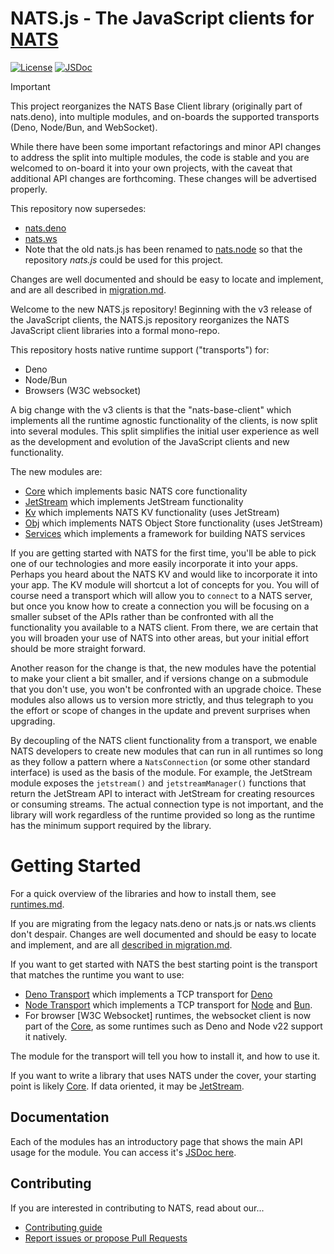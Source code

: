 # NATS.js - The JavaScript clients for [NATS](http://nats.io)

[![License](https://img.shields.io/badge/Licence-Apache%202.0-blue.svg)](./LICENSE)
[![JSDoc](https://img.shields.io/badge/JSDoc-reference-blue)](https://nats-io.github.io/nats.js/)

> [!IMPORTANT]
>
> This project reorganizes the NATS Base Client library (originally part of
> nats.deno), into multiple modules, and on-boards the supported transports
> (Deno, Node/Bun, and WebSocket).
>
> While there have been some important refactorings and minor API changes to
> address the split into multiple modules, the code is stable and you are
> welcomed to on-board it into your own projects, with the caveat that
> additional API changes are forthcoming. These changes will be advertised
> properly.
>
> This repository now supersedes:
>
> - [nats.deno](https://github.com/nats-io/nats.deno)
> - [nats.ws](https://github.com/nats-io/nats.ws)
> - Note that the old nats.js has been renamed to
>   [nats.node](https://github.com/nats-io/nats.node) so that the repository
>   _nats.js_ could be used for this project.
>
> Changes are well documented and should be easy to locate and implement, and
> are all described in [migration.md](migration.md).

Welcome to the new NATS.js repository! Beginning with the v3 release of the
JavaScript clients, the NATS.js repository reorganizes the NATS JavaScript
client libraries into a formal mono-repo.

This repository hosts native runtime support ("transports") for:

- Deno
- Node/Bun
- Browsers (W3C websocket)

A big change with the v3 clients is that the "nats-base-client" which implements
all the runtime agnostic functionality of the clients, is now split into several
modules. This split simplifies the initial user experience as well as the
development and evolution of the JavaScript clients and new functionality.

The new modules are:

- [Core](core/README.md) which implements basic NATS core functionality
- [JetStream](jetstream/README.md) which implements JetStream functionality
- [Kv](kv/README.md) which implements NATS KV functionality (uses JetStream)
- [Obj](obj/README.md) which implements NATS Object Store functionality (uses
  JetStream)
- [Services](services/README.md) which implements a framework for building NATS
  services

If you are getting started with NATS for the first time, you'll be able to pick
one of our technologies and more easily incorporate it into your apps. Perhaps
you heard about the NATS KV and would like to incorporate it into your app. The
KV module will shortcut a lot of concepts for you. You will of course need a
transport which will allow you to `connect` to a NATS server, but once you know
how to create a connection you will be focusing on a smaller subset of the APIs
rather than be confronted with all the functionality you available to a NATS
client. From there, we are certain that you will broaden your use of NATS into
other areas, but your initial effort should be more straight forward.

Another reason for the change is that, the new modules have the potential to
make your client a bit smaller, and if versions change on a submodule that you
don't use, you won't be confronted with an upgrade choice. These modules also
allows us to version more strictly, and thus telegraph to you the effort or
scope of changes in the update and prevent surprises when upgrading.

By decoupling of the NATS client functionality from a transport, we enable NATS
developers to create new modules that can run in all runtimes so long as they
follow a pattern where a `NatsConnection` (or some other standard interface) is
used as the basis of the module. For example, the JetStream module exposes the
`jetstream()` and `jetstreamManager()` functions that return the JetStream API
to interact with JetStream for creating resources or consuming streams. The
actual connection type is not important, and the library will work regardless of
the runtime provided so long as the runtime has the minimum support required by
the library.

# Getting Started

For a quick overview of the libraries and how to install them, see
[runtimes.md](runtimes.md).

If you are migrating from the legacy nats.deno or nats.js or nats.ws clients
don't despair. Changes are well documented and should be easy to locate and
implement, and are all [described in migration.md](migration.md).

If you want to get started with NATS the best starting point is the transport
that matches the runtime you want to use:

- [Deno Transport](transport-deno/README.md) which implements a TCP transport
  for [Deno](https://deno.land)
- [Node Transport](transport-node/README.md) which implements a TCP transport
  for [Node](https://nodejs.org) and [Bun](https://bun.sh).
- For browser [W3C Websocket] runtimes, the websocket client is now part of the
  [Core](core/README.md), as some runtimes such as Deno and Node v22 support it
  natively.

The module for the transport will tell you how to install it, and how to use it.

If you want to write a library that uses NATS under the cover, your starting
point is likely [Core](core/README.md). If data oriented, it may be
[JetStream](jetstream/README.md).

## Documentation

Each of the modules has an introductory page that shows the main API usage for
the module. You can access it's
[JSDoc here](https://nats-io.github.io/nats.js/).

## Contributing

If you are interested in contributing to NATS, read about our...

- [Contributing guide](./CONTRIBUTING.md)
- [Report issues or propose Pull Requests](https://github.com/nats-io)
